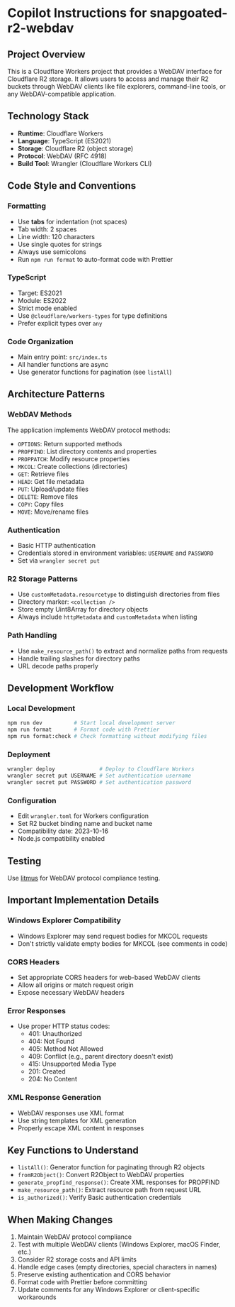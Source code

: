 # Copilot Instructions for snapgoated-r2-webdav

## Project Overview

This is a Cloudflare Workers project that provides a WebDAV interface for Cloudflare R2 storage. It allows users to access and manage their R2 buckets through WebDAV clients like file explorers, command-line tools, or any WebDAV-compatible application.

## Technology Stack

- **Runtime**: Cloudflare Workers
- **Language**: TypeScript (ES2021)
- **Storage**: Cloudflare R2 (object storage)
- **Protocol**: WebDAV (RFC 4918)
- **Build Tool**: Wrangler (Cloudflare Workers CLI)

## Code Style and Conventions

### Formatting

- Use **tabs** for indentation (not spaces)
- Tab width: 2 spaces
- Line width: 120 characters
- Use single quotes for strings
- Always use semicolons
- Run `npm run format` to auto-format code with Prettier

### TypeScript

- Target: ES2021
- Module: ES2022
- Strict mode enabled
- Use `@cloudflare/workers-types` for type definitions
- Prefer explicit types over `any`

### Code Organization

- Main entry point: `src/index.ts`
- All handler functions are async
- Use generator functions for pagination (see `listAll`)

## Architecture Patterns

### WebDAV Methods

The application implements WebDAV protocol methods:

- `OPTIONS`: Return supported methods
- `PROPFIND`: List directory contents and properties
- `PROPPATCH`: Modify resource properties
- `MKCOL`: Create collections (directories)
- `GET`: Retrieve files
- `HEAD`: Get file metadata
- `PUT`: Upload/update files
- `DELETE`: Remove files
- `COPY`: Copy files
- `MOVE`: Move/rename files

### Authentication

- Basic HTTP authentication
- Credentials stored in environment variables: `USERNAME` and `PASSWORD`
- Set via `wrangler secret put`

### R2 Storage Patterns

- Use `customMetadata.resourcetype` to distinguish directories from files
- Directory marker: `<collection />`
- Store empty Uint8Array for directory objects
- Always include `httpMetadata` and `customMetadata` when listing

### Path Handling

- Use `make_resource_path()` to extract and normalize paths from requests
- Handle trailing slashes for directory paths
- URL decode paths properly

## Development Workflow

### Local Development

```bash
npm run dev          # Start local development server
npm run format       # Format code with Prettier
npm run format:check # Check formatting without modifying files
```

### Deployment

```bash
wrangler deploy              # Deploy to Cloudflare Workers
wrangler secret put USERNAME # Set authentication username
wrangler secret put PASSWORD # Set authentication password
```

### Configuration

- Edit `wrangler.toml` for Workers configuration
- Set R2 bucket binding name and bucket name
- Compatibility date: 2023-10-16
- Node.js compatibility enabled

## Testing

Use [litmus](https://github.com/notroj/litmus) for WebDAV protocol compliance testing.

## Important Implementation Details

### Windows Explorer Compatibility

- Windows Explorer may send request bodies for MKCOL requests
- Don't strictly validate empty bodies for MKCOL (see comments in code)

### CORS Headers

- Set appropriate CORS headers for web-based WebDAV clients
- Allow all origins or match request origin
- Expose necessary WebDAV headers

### Error Responses

- Use proper HTTP status codes:
  - 401: Unauthorized
  - 404: Not Found
  - 405: Method Not Allowed
  - 409: Conflict (e.g., parent directory doesn't exist)
  - 415: Unsupported Media Type
  - 201: Created
  - 204: No Content

### XML Response Generation

- WebDAV responses use XML format
- Use string templates for XML generation
- Properly escape XML content in responses

## Key Functions to Understand

- `listAll()`: Generator function for paginating through R2 objects
- `fromR2Object()`: Convert R2Object to WebDAV properties
- `generate_propfind_response()`: Create XML responses for PROPFIND
- `make_resource_path()`: Extract resource path from request URL
- `is_authorized()`: Verify Basic authentication credentials

## When Making Changes

1. Maintain WebDAV protocol compliance
2. Test with multiple WebDAV clients (Windows Explorer, macOS Finder, etc.)
3. Consider R2 storage costs and API limits
4. Handle edge cases (empty directories, special characters in names)
5. Preserve existing authentication and CORS behavior
6. Format code with Prettier before committing
7. Update comments for any Windows Explorer or client-specific workarounds
